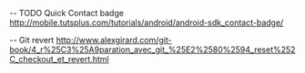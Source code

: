 -- TODO
Quick Contact badge
http://mobile.tutsplus.com/tutorials/android/android-sdk_contact-badge/

-- Git revert
http://www.alexgirard.com/git-book/4_r%25C3%25A9paration_avec_git_%25E2%2580%2594_reset%252C_checkout_et_revert.html

